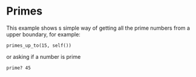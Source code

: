 # Primes

This example shows s simple way of getting all the prime numbers from a upper boundary, for example:

```
primes_up_to(15, self())
```

or asking if a number is prime

```
prime? 45
```



